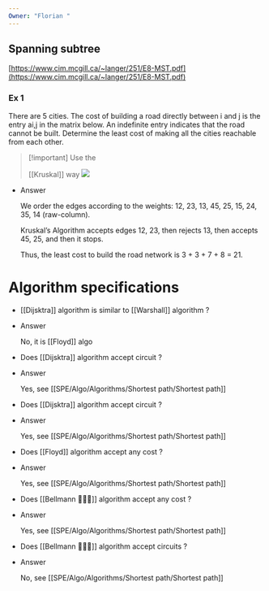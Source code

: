 ```yaml
---
Owner: "Florian "
---
```

  
## Spanning subtree
[https://www.cim.mcgill.ca/~langer/251/E8-MST.pdf](https://www.cim.mcgill.ca/~langer/251/E8-MST.pdf)
### Ex 1
There are 5 cities. The cost of building a road directly between i and j is the entry ai,j in the matrix below. An indefinite entry indicates that the road cannot be built. Determine the least cost of making all the cities reachable from each other.

> [!important] Use the
> 
> [[Kruskal]] way
[![](https://complex-systems-ai.com/wp-content/uploads/2020/11/Image5.png)](https://complex-systems-ai.com/wp-content/uploads/2020/11/Image5.png)
- Answer
    
    We order the edges according to the weights: 12, 23, 13, 45, 25, 15, 24, 35, 14 (raw-column).
    
    Kruskal’s Algorithm accepts edges 12, 23, then rejects 13, then accepts 45, 25, and then it stops.
    
    Thus, the least cost to build the road network is 3 + 3 + 7 + 8 = 21.
    
      
    
  
  
# Algorithm specifications
  
- [[Dijsktra]] algorithm is similar to [[Warshall]] algorithm ?
- Answer
    
    No, it is [[Floyd]] algo
    
      
    
  
- Does [[Dijsktra]] algorithm accept circuit ?
- Answer
    
    Yes, see [[SPE/Algo/Algorithms/Shortest path/Shortest path]]
    
  
- Does [[Dijsktra]] algorithm accept circuit ?
- Answer
    
    Yes, see [[SPE/Algo/Algorithms/Shortest path/Shortest path]]
    
      
    
  
- Does [[Floyd]] algorithm accept any cost ?
- Answer
    
    Yes, see [[SPE/Algo/Algorithms/Shortest path/Shortest path]]
    
  
- Does [[Bellmann 🔔🧑‍💼]] algorithm accept any cost ?
- Answer
    
    Yes, see [[SPE/Algo/Algorithms/Shortest path/Shortest path]]
    
      
    
  
- Does [[Bellmann 🔔🧑‍💼]] algorithm accept circuits ?
- Answer
    
    No, see [[SPE/Algo/Algorithms/Shortest path/Shortest path]]